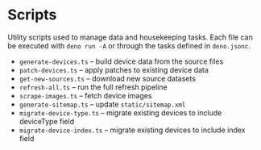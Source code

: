 # Scripts

Utility scripts used to manage data and housekeeping tasks. Each file can be
executed with `deno run -A` or through the tasks defined in `deno.jsonc`.

- `generate-devices.ts` – build device data from the source files
- `patch-devices.ts` – apply patches to existing device data
- `get-new-sources.ts` – download new source datasets
- `refresh-all.ts` – run the full refresh pipeline
- `scrape-images.ts` – fetch device images
- `generate-sitemap.ts` – update `static/sitemap.xml`
- `migrate-device-type.ts` – migrate existing devices to include deviceType field
- `migrate-device-index.ts` – migrate existing devices to include index field

